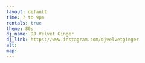 ```yaml
---
layout: default
time: 7 to 9pm
rentals: true
theme: 80s
dj_name: DJ Velvet Ginger
dj_link: https://www.instagram.com/djvelvetginger
alt:
map:
---
```

